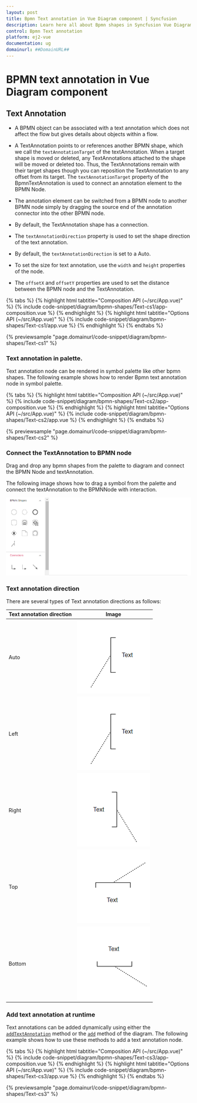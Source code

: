 ```yaml
---
layout: post
title: Bpmn Text annotation in Vue Diagram component | Syncfusion
description: Learn here all about Bpmn shapes in Syncfusion Vue Diagram component of Syncfusion Essential JS 2 and more.
control: Bpmn Text annotation
platform: ej2-vue
documentation: ug
domainurl: ##DomainURL##
---
```


# BPMN text annotation in Vue Diagram component

## Text Annotation

* A BPMN object can be associated with a text annotation which does not affect the flow but gives details about objects within a flow.

* A TextAnnotation points to or references another BPMN shape, which we call the `textAnnotationTarget` of the textAnnotation. When a target shape is moved or deleted, any TextAnnotations attached to the shape will be moved or deleted too. Thus, the TextAnnotations remain with their target shapes though you can reposition the TextAnnotation to any offset from its target. The `textAnnotationTarget` property of the BpmnTextAnnotation is used to connect an annotation element to the BPMN Node.

* The annotation element can be switched from a BPMN node to another BPMN node simply by dragging the source end of the annotation connector into the other BPMN node.

* By default, the TextAnnotation shape has a connection.

* The `textAnnotationDirection` property is used to set the shape direction of the text annotation.

* By default, the `textAnnotationDirection` is set to a Auto.

* To set the size for text annotation, use the `width` and `height` properties of the node.

* The `offsetX` and `offsetY` properties are used to set the distance between the BPMN node and the TextAnnotation.

{% tabs %}
{% highlight html tabtitle="Composition API (~/src/App.vue)" %}
{% include code-snippet/diagram/bpmn-shapes/Text-cs1/app-composition.vue %}
{% endhighlight %}
{% highlight html tabtitle="Options API (~/src/App.vue)" %}
{% include code-snippet/diagram/bpmn-shapes/Text-cs1/app.vue %}
{% endhighlight %}
{% endtabs %}
        
{% previewsample "page.domainurl/code-snippet/diagram/bpmn-shapes/Text-cs1" %}

### Text annotation in palette.

Text annotation node can be rendered in symbol palette like other bpmn shapes. The following example shows how to render Bpmn text annotation node in symbol palette.

{% tabs %}
{% highlight html tabtitle="Composition API (~/src/App.vue)" %}
{% include code-snippet/diagram/bpmn-shapes/Text-cs2/app-composition.vue %}
{% endhighlight %}
{% highlight html tabtitle="Options API (~/src/App.vue)" %}
{% include code-snippet/diagram/bpmn-shapes/Text-cs2/app.vue %}
{% endhighlight %}
{% endtabs %}
        
{% previewsample "page.domainurl/code-snippet/diagram/bpmn-shapes/Text-cs2" %}


### Connect the TextAnnotation to BPMN node

Drag and drop any bpmn shapes from the palette to diagram and connect the BPMN Node and textAnnotation.

The following image shows how to drag a symbol from the palette and connect the textAnnotation to the BPMNNode with interaction.

![Text annotation GIF](images/textAnnotationGif.gif)

### Text annotation direction

There are several types of Text annotation directions as follows:

| Text annotation direction | Image |
| -------- | -------- |
| Auto | ![BPMN text annotation direction auto](images/bpmn-textannotation-auto.png) |
| Left | ![BPMN text annotation direction left](images/bpmn-textannotation-left.png) |
| Right | ![BPMN text annotation direction right](images/bpmn-textannotation-right.png) |
| Top | ![BPMN text annotation direction top](images/bpmn-textannotation-top.png) |
| Bottom | ![BPMN text annotation direction bottom](images/bpmn-textannotation-bottom.png) |

### Add text annotation at runtime

Text annotations can be added dynamically using either the [`addTextAnnotation`](https://ej2.syncfusion.com/vue/documentation/api/diagram/#addtextannotation) method or the [`add`](https://ej2.syncfusion.com/vue/documentation/api/diagram/#add) method of the diagram. The following example shows how to use these methods to add a text annotation node.

{% tabs %}
{% highlight html tabtitle="Composition API (~/src/App.vue)" %}
{% include code-snippet/diagram/bpmn-shapes/Text-cs3/app-composition.vue %}
{% endhighlight %}
{% highlight html tabtitle="Options API (~/src/App.vue)" %}
{% include code-snippet/diagram/bpmn-shapes/Text-cs3/app.vue %}
{% endhighlight %}
{% endtabs %}
        
{% previewsample "page.domainurl/code-snippet/diagram/bpmn-shapes/Text-cs3" %}